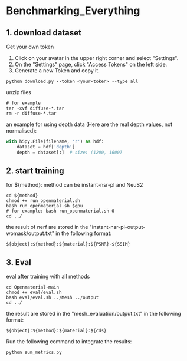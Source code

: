 # Benchmarking_Everything

## 1. download dataset

Get your own token
1. Click on your avatar in the upper right corner and select "Settings".
2. On the "Settings" page, click "Access Tokens" on the left side.
3. Generate a new Token and copy it.

```shell
python download.py --token <your-token> --type all
``` 

unzip files
```shell
# for example
tar -xvf diffuse-*.tar
rm -r diffuse-*.tar
``` 

an example for using depth data (Here are the real depth values, not normalised):

```python
with h5py.File(filename, 'r') as hdf:
    dataset = hdf['depth']
    depth = dataset[:]  # size: (1200, 1600) 
```

## 2. start training

for ${method}: method can be instant-nsr-pl and NeuS2

```shell
cd ${method}
chmod +x run_openmaterial.sh
bash run_openmaterial.sh $gpu 
# for example: bash run_openmaterial.sh 0
cd ../
``` 

the result of nerf are stored in the "instant-nsr-pl-output-womask/output.txt" in the following format:

```shell
${object}:${method}:${material}:${PSNR}-${SSIM}
```

## 3. Eval

eval after training with all methods

```shell
cd Openmaterial-main
chmod +x eval/eval.sh
bash eval/eval.sh ../Mesh ../output
cd ../
```


the result are stored in the "mesh_evaluation/output.txt" in the following format:

```shell
${object}:${method}:${material}:${cds}
```

Run the following command to integrate the results:

```shell
python sum_metrics.py
```